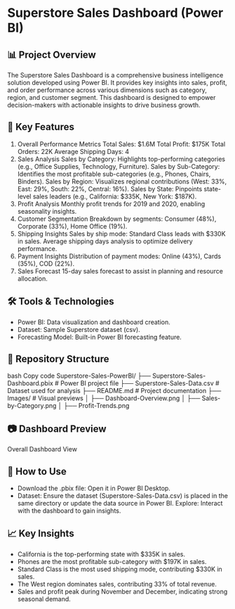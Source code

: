 # Superstore Sales Dashboard (Power BI)
## 📊 Project Overview
The Superstore Sales Dashboard is a comprehensive business intelligence solution developed using Power BI. It provides key insights into sales, profit, and order performance across various dimensions such as category, region, and customer segment. This dashboard is designed to empower decision-makers with actionable insights to drive business growth.

## 🚀 Key Features
1. Overall Performance Metrics
Total Sales: $1.6M
Total Profit: $175K
Total Orders: 22K
Average Shipping Days: 4
2. Sales Analysis
Sales by Category: Highlights top-performing categories (e.g., Office Supplies, Technology, Furniture).
Sales by Sub-Category: Identifies the most profitable sub-categories (e.g., Phones, Chairs, Binders).
Sales by Region: Visualizes regional contributions (West: 33%, East: 29%, South: 22%, Central: 16%).
Sales by State: Pinpoints state-level sales leaders (e.g., California: $335K, New York: $187K).
3. Profit Analysis
Monthly profit trends for 2019 and 2020, enabling seasonality insights.
4. Customer Segmentation
Breakdown by segments: Consumer (48%), Corporate (33%), Home Office (19%).
5. Shipping Insights
Sales by ship mode: Standard Class leads with $330K in sales.
Average shipping days analysis to optimize delivery performance.
6. Payment Insights
Distribution of payment modes: Online (43%), Cards (35%), COD (22%).
7. Sales Forecast
15-day sales forecast to assist in planning and resource allocation.
## 🛠️ Tools & Technologies
- Power BI: Data visualization and dashboard creation.
- Dataset: Sample Superstore dataset (csv).
- Forecasting Model: Built-in Power BI forecasting feature.
## 📂 Repository Structure
bash
Copy code
Superstore-Sales-PowerBI/
├── Superstore-Sales-Dashboard.pbix  # Power BI project file
├── Superstore-Sales-Data.csv       # Dataset used for analysis
├── README.md                        # Project documentation
├── Images/                          # Visual previews
│   ├── Dashboard-Overview.png
│   ├── Sales-by-Category.png
│   ├── Profit-Trends.png
## 📷 Dashboard Preview
Overall Dashboard View

## 📝 How to Use
- Download the .pbix file: Open it in Power BI Desktop.
- Dataset: Ensure the dataset (Superstore-Sales-Data.csv) is placed in the same directory or update the data source in Power BI.
Explore: Interact with the dashboard to gain insights.
## 📈 Key Insights
- California is the top-performing state with $335K in sales.
- Phones are the most profitable sub-category with $197K in sales.
- Standard Class is the most used shipping mode, contributing $330K in sales.
- The West region dominates sales, contributing 33% of total revenue.
- Sales and profit peak during November and December, indicating strong seasonal demand.


